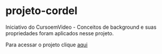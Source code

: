 # projeto-cordel
 Iniciativo do CursoemVideo - Conceitos de background e suas propriedades foram aplicados nesse projeto.

<p>Para acessar o projeto clique <a href="https://thomazgoncalves.github.io/projeto-cordel/" target="_blank">aqui</a>
